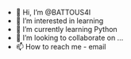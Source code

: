 - 👋 Hi, I’m @BATTOUS4I
- 👀 I’m interested in learning
- 🌱 I’m currently learning Python
- 💞️ I’m looking to collaborate on ...
- 📫 How to reach me - email

<!---
BATTOUS4I/BATTOUS4I is a ✨ special ✨ repository because its `README.md` (this file) appears on your GitHub profile.
You can click the Preview link to take a look at your changes.
--->
